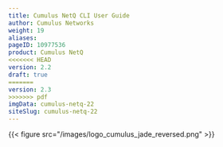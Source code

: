 ```yaml
---
title: Cumulus NetQ CLI User Guide
author: Cumulus Networks
weight: 19
aliases:
pageID: 10977536
product: Cumulus NetQ
<<<<<<< HEAD
version: 2.2
draft: true
=======
version: 2.3
>>>>>>> pdf
imgData: cumulus-netq-22
siteSlug: cumulus-netq-22
---
```

{{< figure src="/images/logo_cumulus_jade_reversed.png" >}}
